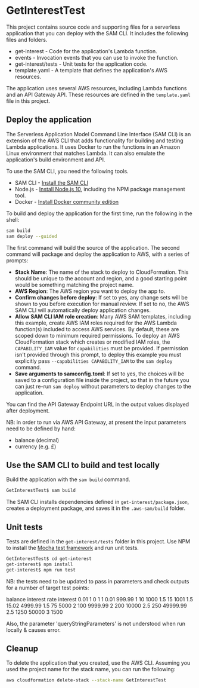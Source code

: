 # GetInterestTest

This project contains source code and supporting files for a serverless application that you can deploy with the SAM CLI. It includes the following files and folders.

- get-interest - Code for the application's Lambda function.
- events - Invocation events that you can use to invoke the function.
- get-interest/tests - Unit tests for the application code. 
- template.yaml - A template that defines the application's AWS resources.

The application uses several AWS resources, including Lambda functions and an API Gateway API. These resources are defined in the `template.yaml` file in this project.

## Deploy the application

The Serverless Application Model Command Line Interface (SAM CLI) is an extension of the AWS CLI that adds functionality for building and testing Lambda applications. It uses Docker to run the functions in an Amazon Linux environment that matches Lambda. It can also emulate the application's build environment and API.

To use the SAM CLI, you need the following tools.

* SAM CLI - [Install the SAM CLI](https://docs.aws.amazon.com/serverless-application-model/latest/developerguide/serverless-sam-cli-install.html)
* Node.js - [Install Node.js 10](https://nodejs.org/en/), including the NPM package management tool.
* Docker - [Install Docker community edition](https://hub.docker.com/search/?type=edition&offering=community)

To build and deploy the application for the first time, run the following in the shell:

```bash
sam build
sam deploy --guided
```

The first command will build the source of the application. The second command will package and deploy the application to AWS, with a series of prompts:

* **Stack Name**: The name of the stack to deploy to CloudFormation. This should be unique to the account and region, and a good starting point would be something matching the project name.
* **AWS Region**: The AWS region you want to deploy the app to.
* **Confirm changes before deploy**: If set to yes, any change sets will be shown to you before execution for manual review. If set to no, the AWS SAM CLI will automatically deploy application changes.
* **Allow SAM CLI IAM role creation**: Many AWS SAM templates, including this example, create AWS IAM roles required for the AWS Lambda function(s) included to access AWS services. By default, these are scoped down to minimum required permissions. To deploy an AWS CloudFormation stack which creates or modified IAM roles, the `CAPABILITY_IAM` value for `capabilities` must be provided. If permission isn't provided through this prompt, to deploy this example you must explicitly pass `--capabilities CAPABILITY_IAM` to the `sam deploy` command.
* **Save arguments to samconfig.toml**: If set to yes, the choices will be saved to a configuration file inside the project, so that in the future you can just re-run `sam deploy` without parameters to deploy changes to the application.

You can find the API Gateway Endpoint URL in the output values displayed after deployment.

NB: in order to run via AWS API Gateway, at present the input parameters need to be defined by hand:
* balance (decimal)
* currency (e.g. £)

## Use the SAM CLI to build and test locally

Build the application with the `sam build` command.

```bash
GetInterestTest$ sam build
```

The SAM CLI installs dependencies defined in `get-interest/package.json`, creates a deployment package, and saves it in the `.aws-sam/build` folder.


## Unit tests

Tests are defined in the `get-interest/tests` folder in this project. Use NPM to install the [Mocha test framework](https://mochajs.org/) and run unit tests.

```bash
GetInterestTest$ cd get-interest
get-interest$ npm install
get-interest$ npm run test
```

NB: the tests need to be updated to pass in parameters and check outputs for a number of target test points:

balance		interest rate	interest
0.01		1				0
1			1				0.01
999.99		1				10
1000		1.5				15
1001		1.5				15.02
4999.99		1.5				75
5000		2				100
9999.99		2				200
10000		2.5				250
49999.99	2.5				1250
50000		3				1500

Also, the parameter 'queryStringParameters' is not understood when run locally & causes error.

## Cleanup

To delete the application that you created, use the AWS CLI. Assuming you used the project name for the stack name, you can run the following:

```bash
aws cloudformation delete-stack --stack-name GetInterestTest
```


